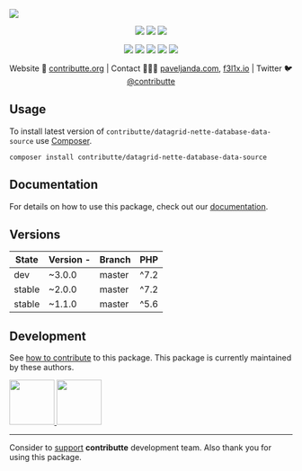 ![](https://heatbadger.now.sh/github/readme/contributte/datagrid-nette-database-data-source/)

<p align=center>
  <a href="https://travis-ci.org/contributte/datagrid-nette-database-data-source"><img src="https://img.shields.io/travis/contributte/datagrid-nette-database-data-source.svg?style=flat-square"></a>
  <a href="https://packagist.org/packages/ublaboo/datagrid-nette-database-data-source"><img src="https://badgen.net/packagist/dm/ublaboo/datagrid-nette-database-data-source"></a>
  <a href="https://packagist.org/packages/ublaboo/datagrid-nette-database-data-source"><img src="https://badgen.net/packagist/v/ublaboo/datagrid-nette-database-data-source"></a>
</p>
<p align=center>
  <a href="https://packagist.org/packages/ublaboo/datagrid-nette-database-data-source"><img src="https://badgen.net/packagist/php/ublaboo/datagrid-nette-database-data-source"></a>
  <a href="https://github.com/contributte/datagrid-nette-database-data-source"><img src="https://badgen.net/github/license/contributte/datagrid-nette-database-data-source"></a>
  <a href="https://bit.ly/ctteg"><img src="https://badgen.net/badge/support/gitter/cyan"></a>
  <a href="https://bit.ly/cttfo"><img src="https://badgen.net/badge/support/forum/yellow"></a>
  <a href="https://contributte.org/partners.html"><img src="https://badgen.net/badge/sponsor/donations/F96854"></a>
</p>

<p align=center>
Website 🚀 <a href="https://contributte.org">contributte.org</a> | Contact 👨🏻‍💻 <a href="https://paveljanda.com">paveljanda.com</a>, <a href="https://f3l1x.io">f3l1x.io</a> | Twitter 🐦 <a href="https://twitter.com/contributte">@contributte</a>
</p>

## Usage

To install latest version of `contributte/datagrid-nette-database-data-source` use [Composer](https://getcomposer.com).

```
composer install contributte/datagrid-nette-database-data-source
```

## Documentation

For details on how to use this package, check out our [documentation](.docs).

## Versions

| State  | Version  - | Branch | PHP  |
|--------|------------|--------|------|
| dev    | ~3.0.0     | master | ^7.2 |
| stable | ~2.0.0     | master | ^7.2 |
| stable | ~1.1.0     | master | ^5.6 |


## Development

See [how to contribute](https://contributte.org) to this package. This package is currently maintained by these authors.

<a href="https://github.com/paveljanda">
    <img width="80" height="80" src="https://avatars0.githubusercontent.com/u/1488874?v=3&s=80">
</a>
<a href="https://github.com/f3l1x">
    <img width="80" height="80" src="https://avatars0.githubusercontent.com/u/538058?v=3&s=80">
</a>

-----

Consider to [support](https://contributte.com/partners) **contributte** development team.
Also thank you for using this package.
